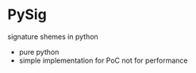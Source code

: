 # PySig
signature shemes in python

* pure python
* simple implementation for PoC not for performance
